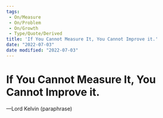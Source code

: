 ```yaml
---
tags:
 - On/Measure
 - On/Problem
 - On/Growth
 - Type/Quote/Derived
title: 'If You Cannot Measure It, You Cannot Improve it.'
date: "2022-07-03"
date modified: "2022-07-03"
---
```


# If You Cannot Measure It, You Cannot Improve it.
—Lord Kelvin (paraphrase)
